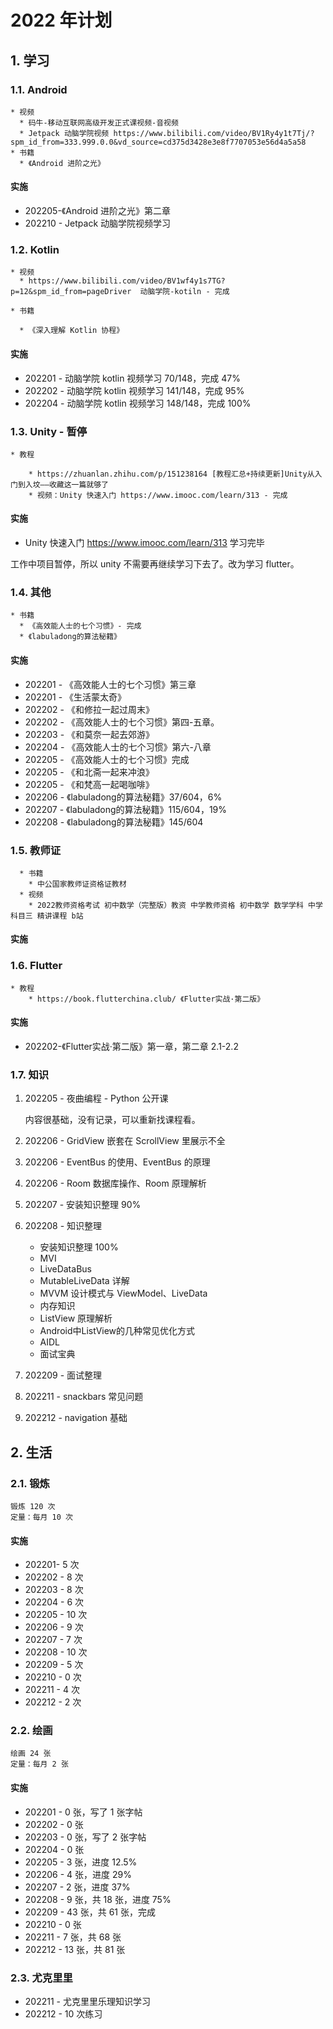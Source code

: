 # 2022 年计划

## 1. 学习

### 1.1. Android

```
* 视频
  * 码牛-移动互联网高级开发正式课视频-音视频
  * Jetpack 动脑学院视频 https://www.bilibili.com/video/BV1Ry4y1t7Tj/?spm_id_from=333.999.0.0&vd_source=cd375d3428e3e8f7707053e56d4a5a58
* 书籍
  * 《Android 进阶之光》
```

#### 实施

* 202205-《Android 进阶之光》第二章
* 202210 - Jetpack 动脑学院视频学习

### 1.2. Kotlin

```
* 视频
  * https://www.bilibili.com/video/BV1wf4y1s7TG?p=12&spm_id_from=pageDriver  动脑学院-kotiln - 完成

* 书籍

  * 《深入理解 Kotlin 协程》
```

#### 实施

* 202201 - 动脑学院 kotlin 视频学习 70/148，完成 47%
* 202202 - 动脑学院 kotlin 视频学习 141/148，完成 95%
* 202204 - 动脑学院 kotlin 视频学习 148/148，完成 100%

### 1.3. Unity - 暂停

```
* 教程

	* https://zhuanlan.zhihu.com/p/151238164 [教程汇总+持续更新]Unity从入门到入坟——收藏这一篇就够了
	* 视频：Unity 快速入门 https://www.imooc.com/learn/313 - 完成
```

#### 实施

* Unity 快速入门 https://www.imooc.com/learn/313 学习完毕

工作中项目暂停，所以 unity 不需要再继续学习下去了。改为学习 flutter。

### 1.4. 其他

```
* 书籍
  * 《高效能人士的七个习惯》- 完成
  * 《labuladong的算法秘籍》

```

#### 实施

* 202201 - 《高效能人士的七个习惯》第三章
* 202201 - 《生活蒙太奇》
* 202202 - 《和修拉一起过周末》
* 202202 - 《高效能人士的七个习惯》第四-五章。
* 202203 - 《和莫奈一起去郊游》																										
* 202204 - 《高效能人士的七个习惯》第六-八章
* 202205 - 《高效能人士的七个习惯》完成
* 202205 - 《和北斋一起来冲浪》
* 202205 - 《和梵高一起喝咖啡》
* 202206 - 《labuladong的算法秘籍》37/604，6%
* 202207 - 《labuladong的算法秘籍》115/604，19%
* 202208 - 《labuladong的算法秘籍》145/604

### 1.5. 教师证

```
  * 书籍
    * 中公国家教师证资格证教材
  * 视频
    * 2022教师资格考试 初中数学（完整版）教资 中学教师资格 初中数学 数学学科 中学 科目三 精讲课程 b站
```

#### 实施



### 1.6. Flutter

```
* 教程
	* https://book.flutterchina.club/ 《Flutter实战·第二版》
```

#### 实施

* 202202-《Flutter实战·第二版》第一章，第二章 2.1-2.2

### 1.7. 知识

1. 202205 - 夜曲编程 - Python 公开课

   内容很基础，没有记录，可以重新找课程看。

2. 202206 - GridView 嵌套在 ScrollView 里展示不全

3. 202206 - EventBus 的使用、EventBus 的原理

4. 202206 - Room 数据库操作、Room 原理解析

5. 202207 - 安装知识整理 90%

6. 202208 - 知识整理

   * 安装知识整理 100%
   * MVI
   * LiveDataBus
   * MutableLiveData 详解
   * MVVM 设计模式与 ViewModel、LiveData
   * 内存知识
   * ListView 原理解析
   * Android中ListView的几种常见优化方式
   * AIDL
   * 面试宝典
   
7. 202209 - 面试整理

8. 202211 - snackbars 常见问题

9. 202212 - navigation 基础

## 2. 生活

### 2.1. 锻炼

```
锻炼 120 次
定量：每月 10 次
```

#### 实施

* 202201- 5 次
* 202202 - 8 次
* 202203 - 8 次
* 202204 - 6 次
* 202205 - 10 次
* 202206 - 9 次
* 202207 - 7 次
* 202208 - 10 次
* 202209 - 5 次
* 202210 - 0 次
* 202211 - 4 次
* 202212 - 2 次

### 2.2. 绘画

```
绘画 24 张
定量：每月 2 张
```

#### 实施

* 202201 - 0 张，写了 1 张字帖
* 202202 - 0 张
* 202203 - 0 张，写了 2 张字帖
* 202204 - 0 张
* 202205 - 3 张，进度 12.5%
* 202206 - 4 张，进度 29%
* 202207 - 2 张，进度 37%
* 202208 - 9 张，共 18 张，进度 75%
* 202209 - 43 张，共 61 张，完成
* 202210 - 0 张
* 202211 - 7 张，共 68 张
* 202212 - 13 张，共 81 张

### 2.3. 尤克里里

* 202211 - 尤克里里乐理知识学习
* 202212 - 10 次练习



